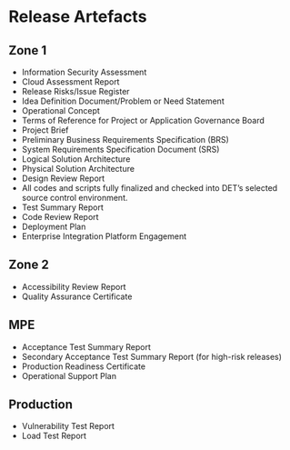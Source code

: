 # Release Artefacts

## Zone 1
- Information Security Assessment
- Cloud Assessment Report  
- Release Risks/Issue Register
- Idea Definition Document/Problem or Need Statement
- Operational Concept  
- Terms of Reference for Project or Application Governance Board
- Project Brief
- Preliminary Business Requirements Specification (BRS)
- System Requirements Specification Document (SRS)  
- Logical Solution Architecture 
- Physical Solution Architecture
- Design Review Report  
- All codes and scripts fully finalized and checked into DET’s selected source control environment.
- Test Summary Report  
- Code Review Report  
- Deployment Plan
- Enterprise Integration Platform Engagement 

## Zone 2
- Accessibility Review Report
- Quality Assurance Certificate

## MPE
- Acceptance Test Summary Report 
- Secondary Acceptance Test Summary Report (for high-risk releases)
- Production Readiness Certificate
- Operational Support Plan

## Production
- Vulnerability Test Report 
- Load Test Report
